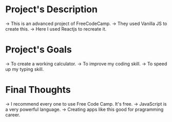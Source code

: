 # Project's Description
 -> This is an advanced project of FreeCodeCamp.
 -> They used Vanilla JS to create this.
 -> Here I used Reactjs to recreate it.

# Project's Goals
 -> To create a working calculator.
 -> To improve my coding skill.
 -> To speed up my typing skill.

# Final Thoughts 
 -> I recommend every one to use Free Code Camp. It's free.
 -> JavaScript is a very powerful language.
 -> Creating apps like this good for pragramming career.
